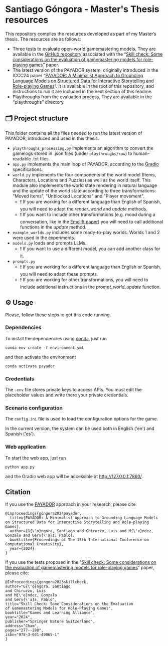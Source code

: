 # Santiago Góngora - Master's Thesis resources

This repository compiles the resources developed as part of my Master’s thesis.
The resources are as follows:
- Three tests to evaluate open-world gamemastering models. They are available in the [GitHub repository](https://github.com/sgongora27/skill-check-GM-tests) associated with the “[Skill check: Some considerations on the evaluation of gamemastering models for role-playing games](https://link.springer.com/chapter/10.1007/978-3-031-49065-1_27)” paper.
- The latest version of the PAYADOR system, originally introduced in the ICCC24 paper “[PAYADOR: A Minimalist Approach to Grounding Language Models on Structured Data for Interactive Storytelling and Role-playing Games](https://computationalcreativity.net/iccc24/papers/ICCC24_paper_152.pdf)”. It is available in the root of this repository, and instructions to run it are included in the next section of this readme.
- Playthroughs from the evaluation process. They are available in the “playthroughs” directory.


## 🗂️ Project structure

This folder contains all the files needed to run the latest version of PAYADOR, introduced and used in this thesis.

- `playthroughs_processing.py` implements an algorithm to convert the gamelogs stored in .json files (under `playthroughs/raw`) to human-readable .txt files.
- `app.py` implements the main loop of PAYADOR, according to the [Gradio](https://www.gradio.app/) specifications. 
- `world.py` implements the four components of the world model (Items, Characters, Locations and Puzzles) as well as the world itself. This module also implements the world state rendering in natural language and the update of the world state according to three transformations: "Moved Items", "Unblocked Locations" and "Player movement".
    - ❗ If you are working for a different language than English of Spanish, you will need to adapt the *render_world* and *update* methods.
    - ❗ If you want to include other transformations (e.g. mood during a conversation, like in the [Emolift paper](https://computationalcreativity.net/iccc2019/papers/iccc19-paper-44.pdf)) you will need to call additional functions in the *update* method.
- `example_worlds.py` includes some ready-to-play worlds. Worlds 1 and 2 were used in the experiments.
- `models.py` loads and prompts LLMs.
    - ❗ If you want to use a different model, you can add another class for it.
- `prompts.py`
    - ❗ If you are working for a different language than English or Spanish, you will need to adapt these prompts.
    - ❗ If you are working for other transformations, you will need to include additional instructions in the *prompt_world_update* function.

## ⚙️ Usage

Please, follow these steps to get this code running.

### Dependencies

To install the dependencies using [conda](https://conda.io/projects/conda/en/latest/user-guide/install/index.html), just run

```shell
conda env create -f environment.yml
```

and then activate the environment


```shell
conda activate payador
```

### Credentials

The `.env` file stores private keys to access APIs. You must edit the placeholder values and write there your private credentials.

### Scenario configuration

The `config.ini` file is used to load the configuration options for the game. 

In the current version, the system can be used both in English ('en') and Spanish ('es').

### Web application
To start the web app, just run 
```
python app.py
```
and the Gradio web app will be accessible at http://127.0.0.1:7860/.

## Citation

If you use the [PAYADOR](https://computationalcreativity.net/iccc24/papers/ICCC24_paper_152.pdf) approach in your research, please cite:

```
@inproceedings{gongora2024payador,
  title={PAYADOR: A Minimalist Approach to Grounding Language Models on Structured Data for Interactive Storytelling and Role-playing Games},
  author={G{\'o}ngora, Santiago and Chiruzzo, Luis and M{\'e}ndez, Gonzalo and Gerv{\'a}s, Pablo},
  booktitle={Proceedings of The 15th International Conference on Computational Creativity},
  year={2024}
}
```

If you use the tests proposed in the “[Skill check: Some considerations on the evaluation of gamemastering models for role-playing games](https://link.springer.com/chapter/10.1007/978-3-031-49065-1_27)” paper, please cite:

```
@InProceedings{gongora2023skillcheck,
author="G{\'o}ngora, Santiago
and Chiruzzo, Luis
and M{\'e}ndez, Gonzalo
and Gerv{\'a}s, Pablo",
title="Skill Check: Some Considerations on the Evaluation of Gamemastering Models for Role-Playing Games",
booktitle="Games and Learning Alliance",
year="2024",
publisher="Springer Nature Switzerland",
address="Cham",
pages="277--288",
isbn="978-3-031-49065-1"
}
```